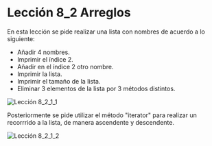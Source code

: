 # Lección 8_2 Arreglos

En esta lección se pide realizar una lista con nombres de acuerdo a lo siguiente:
- Añadir 4 nombres.
- Imprimir el índice 2.
- Añadir en el índice 2 otro nombre.
- Imprimir la lista.
- Imprimir el tamaño de la lista.
- Eliminar 3 elementos de la lista por 3 métodos distintos.

![Lección 8_2_1_1](https://user-images.githubusercontent.com/54320247/68539553-35e74180-034b-11ea-8d81-5f9f06bfd759.jpg)

Posteriormente se pide utilizar el método "iterator" para realizar un recorrrido a la lista, de manera ascendente y descendente.

![Lección 8_2_1_2](https://user-images.githubusercontent.com/54320247/68539554-35e74180-034b-11ea-8a36-d2986c655fb6.jpg)
